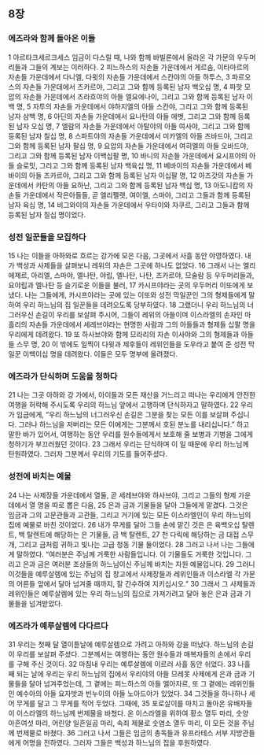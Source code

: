 ## 8장
### 에즈라와 함께 돌아온 이들
1 아르타크세르크세스 임금이 다스릴 때, 나와 함께 바빌론에서 올라온 각 가문의 우두머리들과 그들의 계보는 이러하다.
2 피느하스의 자손들 가운데에서 게르솜, 이타마르의 자손들 가운데에서 다니엘, 다윗의 자손들 가운데에서 스칸야의 아들 하투스,
3 파르오스의 자손들 가운데에서 즈카르야, 그리고 그와 함께 등록된 남자 백오십 명,
4 파핫 모압의 자손들 가운데에서 즈라흐야의 아들 엘요에나이, 그리고 그와 함께 등록된 남자 이백 명,
5 자투의 자손들 가운데에서 야하지엘의 아들 스칸야, 그리고 그와 함께 등록된 남자 삼백 명,
6 아딘의 자손들 가운데에서 요나탄의 아들 에벳, 그리고 그와 함께 등록된 남자 오십 명,
7 엘람의 자손들 가운데에서 아탈야의 아들 여사야, 그리고 그와 함께 등록된 남자 칠십 명,
8 스파트야의 자손들 가운데에서 미카엘의 아들 즈바드야, 그리고 그와 함께 등록된 남자 팔십 명,
9 요압의 자손들 가운데에서 여히엘의 아들 오바드야, 그리고 그와 함께 등록된 남자 이백십팔 명,
10 바니의 자손들 가운데에서 요시프야의 아들 슬로밋, 그리고 그와 함께 등록된 남자 백육십 명,
11 베바이의 자손들 가운데에서 베바이의 아들 즈카르야, 그리고 그와 함께 등록된 남자 이십팔 명,
12 아즈갓의 자손들 가운데에서 카탄의 아들 요하난, 그리고 그와 함께 등록된 남자 백십 명,
13 아도니캄의 자손들 가운데에서 작은아들들, 곧 엘리펠렛, 여이엘, 스마야, 그리고 그들과 함께 등록된 남자 육십 명,
14 비그와이의 자손들 가운데에서 우타이와 자쿠르, 그리고 그들과 함께 등록된 남자 칠십 명이었다.
### 성전 일꾼들을 모집하다
15 나는 이들을 아하와로 흐르는 강가에 모은 다음, 그곳에서 사흘 동안 야영하였다. 내가 백성과 사제들을 살펴보니 레위의 자손은 그곳에 하나도 없었다.
16 그래서 나는 엘리에제르, 아리엘, 스마야, 엘나탄, 야립, 엘나탄, 나탄, 즈카르야, 므술람 등 우두머리들과, 요야립과 엘나탄 등 슬기로운 이들을 불러,
17 카시프야라는 곳의 우두머리 이또에게 보냈다. 나는 그들에게, 카시프야라는 곳에 있는 이또와 성전 막일꾼인 그의 형제들에게 말하여 우리 하느님의 집 일꾼들을 데려오도록 당부하였다.
18 그랬더니 우리 하느님의 너그러우신 손길이 우리를 보살펴 주시어, 그들이 레위의 아들이며 이스라엘의 손자인 마흘리의 자손들 가운데에서 세레브야라는 현명한 사람과 그의 아들들과 형제들 십팔 명을 우리에게 데려왔다.
19 또 하사브야와 함께 므라리의 자손 이사야와 그의 형제들과 아들들 스무 명,
20 이 밖에도 일찍이 다윗과 제후들이 레위인들을 도우라고 붙여 준 성전 막일꾼 이백이십 명을 데려왔다. 이들은 모두 명부에 올려졌다.
### 에즈라가 단식하며 도움을 청하다
21 나는 그곳 아하와 강 가에서, 아이들과 모든 재산을 거느리고 떠나는 우리에게 안전한 여행을 허락해 주시도록 우리의 하느님 앞에서 고행하며 단식하자고 말하였다.
22 우리가 임금에게, “우리 하느님의 너그러우신 손길은 그분을 찾는 모든 이를 보살펴 주십니다. 그러나 하느님을 저버리는 모든 이에게는 그분께서 호된 분노를 내리십니다.” 하고 말한 바가 있어서, 여행하는 동안 우리를 원수들에게서 보호해 줄 보병과 기병을 그에게 청하기가 부끄러웠던 것이다.
23 그래서 우리는 단식하며 이 일 때문에 우리 하느님께 탄원하였다. 그러자 그분께서 우리의 기도를 들어주셨다.
### 성전에 바치는 예물
24 나는 사제장들 가운데에서 열둘, 곧 세레브야와 하사브야, 그리고 그들의 형제 가운데에서 열 명을 따로 뽑은 다음,
25 은과 금과 기물들을 달아 그들에게 맡겼다. 그것은 임금과 그의 고문관들과 고관들, 그리고 거기에 있는 모든 이스라엘인이 우리 하느님의 집에 예물로 바친 것이었다.
26 내가 무게를 달아 그들 손에 맡긴 것은 은 육백오십 탈렌트, 백 탈렌트에 해당하는 은 기물들, 금 백 탈렌트,
27 천 다릭에 해당하는 금 대접 스무 개, 그리고 금처럼 귀하고 빛나는 고급 청동 기물 둘이었다.
28 그러고 나서 나는 그들에게 말하였다. “여러분은 주님께 거룩한 사람들입니다. 이 기물들도 거룩한 것입니다. 그리고 은과 금은 여러분 조상들의 하느님이신 주님께 바치는 자원 예물입니다.
29 그러니 이것들을 예루살렘에 있는 주님의 집 창고에서 사제장들과 레위인들과 이스라엘 각 가문의 어른들 앞에서 달아 넘겨줄 때까지, 잘 간수하여 지키십시오.”
30 그래서 그 사제들과 레위인들은 예루살렘에 있는 우리 하느님의 집으로 가져가려고 달아 놓은 은과 금과 기물들을 넘겨받았다.
### 에즈라가 예루살렘에 다다르다
31 우리는 첫째 달 열이튿날에 예루살렘으로 가려고 아하와 강을 떠났다. 하느님의 손길이 우리를 보살펴 주셨다. 그분께서는 여행하는 동안 원수들과 매복자들의 손에서 우리를 구해 주신 것이다.
32 마침내 우리는 예루살렘에 이르러 사흘 동안 쉬었다.
33 나흘째 되는 날에 우리는 우리 하느님의 집에서 우리야의 아들 므레못 사제에게 은과 금과 기물들을 달아 넘겨주었는데, 그 곁에는 피느하스의 아들 엘아자르, 또 그 곁에는 레위인들인 예수아의 아들 요자밧과 빈누이의 아들 노아드야가 있었다.
34 그것들을 하나하나 세어 무게를 달고 그 무게를 적어 두었다. 그때에,
35 포로살이를 마치고 돌아온 유배자들이 이스라엘의 하느님께 번제물을 바쳤다. 온 이스라엘을 위하여 황소 열두 마리, 숫양 아흔여섯 마리, 어린양 일흔일곱 마리, 속죄 제물로 숫염소 열두 마리, 이 모든 것을 주님께 번제물로 바쳤다.
36 그러고 나서 그들은 임금의 총독들과 유프라테스 서부 지방관들에게 어명을 전하였다. 그러자 그들은 백성과 하느님의 집을 후원하였다.
